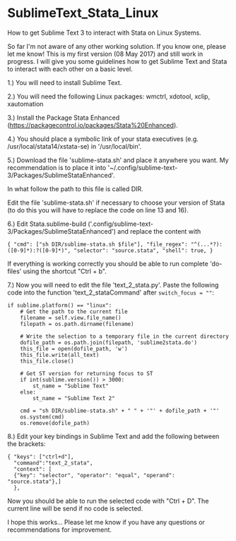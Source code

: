 # SublimeText_Stata_Linux
How to get Sublime Text 3 to interact with Stata on Linux Systems.

So far I'm not aware of any other working solution. If you know one, please let me know!
This is my first version (08 May 2017) and still work in progress. I will give you some guidelines how to get Sublime Text and Stata to interact with each other on a basic level.

1.) You will need to install Sublime Text.

2.) You will need the following Linux packages: wmctrl, xdotool, xclip, xautomation

3.) Install the Package Stata Enhanced (https://packagecontrol.io/packages/Stata%20Enhanced).

4.) You should place a symbolic link of your stata executives (e.g. /usr/local/stata14/xstata-se) in '/usr/local/bin'.

5.) Download the file 'sublime-stata.sh' and place it anywhere you want. My recommendation is to place it into '~/.config/sublime-text-3/Packages/SublimeStataEnhanced'. 

In what follow the path to this file is called DIR.

Edit the file 'sublime-stata.sh' if necessary to choose your version of Stata (to do this you will have to replace the code on line 13 and 16).

6.) Edit Stata.sublime-build ('.config/sublime-text-3/Packages/SublimeStataEnhanced') and replace the content with

```
{ "cmd": ["sh DIR/sublime-stata.sh $file"], "file_regex": "^(...*?):([0-9]*):?([0-9]*)", "selector": "source.stata", "shell": true, }
```

If everything is working correctly you should be able to run complete 'do-files' using the shortcut "Ctrl + b".

7.) Now you will need to edit the file 'text_2_stata.py'. Paste the following code into the function 'text_2_stataCommand' after ``switch_focus = ""``:

```
if sublime.platform() == "linux":
    # Get the path to the current file
    filename = self.view.file_name()
    filepath = os.path.dirname(filename)

    # Write the selection to a temporary file in the current directory
    dofile_path = os.path.join(filepath, 'sublime2stata.do')
    this_file = open(dofile_path, 'w')
    this_file.write(all_text)
    this_file.close()

    # Get ST version for returning focus to ST
    if int(sublime.version()) > 3000:
        st_name = "Sublime Text"
    else:
        st_name = "Sublime Text 2"

    cmd = "sh DIR/sublime-stata.sh" + " " + '"' + dofile_path + '"'
    os.system(cmd)
    os.remove(dofile_path)
```
8.) Edit your key bindings in Sublime Text and add the following between the brackets:

```
{ "keys": ["ctrl+d"],
  "command":"text_2_stata",
  "context": [
  {"key": "selector", "operator": "equal", "operand": "source.stata"},]
  },
```

Now you should be able to run the selected code with "Ctrl + D". The current line will be send if no code is selected.


I hope this works... Please let me know if you have any questions or recommendations for improvement.


